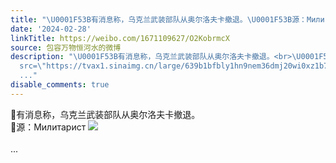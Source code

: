 ```yaml
---
title: "\U0001F53B有消息称，乌克兰武装部队从奥尔洛夫卡撤退。\U0001F53B源：Милитарист [图片]"
date: '2024-02-28'
linkTitle: https://weibo.com/1671109627/O2KobrmcX
source: 包容万物恒河水的微博
description: "\U0001F53B有消息称，乌克兰武装部队从奥尔洛夫卡撤退。<br>\U0001F53B源：Милитарист <img style=\"\"
  src=\"https://tvax1.sinaimg.cn/large/639b1bfbly1hn9nem36dmj20wi0xz1b7.jpg\" referrerpolicy=\"no-referrer\"><br><br>
  ..."
disable_comments: true
---
```

🔻有消息称，乌克兰武装部队从奥尔洛夫卡撤退。<br>🔻源：Милитарист <img style="" src="https://tvax1.sinaimg.cn/large/639b1bfbly1hn9nem36dmj20wi0xz1b7.jpg" referrerpolicy="no-referrer"><br><br> ...